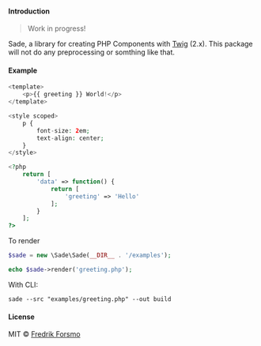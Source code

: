 #### Introduction

> Work in progress!

Sade, a library for creating PHP Components with [Twig](https://twig.symfony.com/doc/2.x/) (2.x). This package will not do any preprocessing or somthing like that.

#### Example

```php
<template>
    <p>{{ greeting }} World!</p>
</template>

<style scoped>
    p {
        font-size: 2em;
        text-align: center;
    }
</style>

<?php
    return [
        'data' => function() {
            return [
                'greeting' => 'Hello'
            ];
        }
    ];
?>
```

To render

```php
$sade = new \Sade\Sade(__DIR__ . '/examples');

echo $sade->render('greeting.php');
```

With CLI:

```
sade --src "examples/greeting.php" --out build
```

#### License

MIT © [Fredrik Forsmo](https://github.com/frozzare)